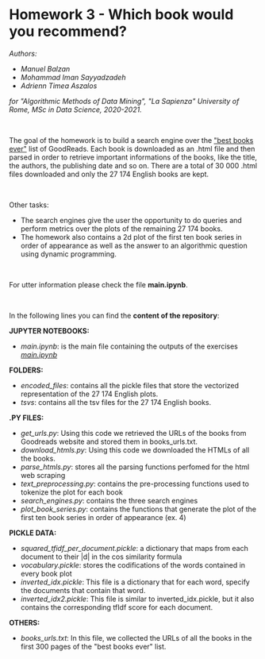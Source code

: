 # Homework 3 - Which book would you recommend?

_Authors:_
* _Manuel Balzan_
* _Mohammad Iman Sayyadzadeh_
* _Adrienn Timea Aszalos_

_for "Algorithmic Methods of Data Mining", "La Sapienza" University of Rome, MSc in Data Science, 2020-2021._


<br>

The goal of the homework is to build a search engine over the ["best books ever"](https://www.goodreads.com/list/show/1.Best_Books_Ever?page=1) list of GoodReads. Each book is downloaded as an .html file and then parsed in order to retrieve important informations of the books, like the title, the authors, the publishing date and so on. There are a total of 30 000 .html files downloaded and only the 27 174 English books are kept. 

<br>

Other tasks: 
* The search engines give the user the opportunity to do queries and perform metrics over the plots of the remaining 27 174 books.
* The homework also contains a 2d plot of the first ten book series in order of appearance as well as the answer to an algorithmic question using dynamic programming.

<br>

For utter information please check the file **main.ipynb**.

<br>

In the following lines you can find the **content of the repository**:

**JUPYTER NOTEBOOKS:**
* _main.ipynb_: is the main file containing the outputs of the exercises
[_main.ipynb_](../blob/master/main.ipynb)

**FOLDERS:**
* _encoded_files_: contains all the pickle files that store the vectorized representation of the 27 174 English plots.  
* _tsvs_: contains all the tsv files for the 27 174 English books.

**.PY FILES:**
* _get_urls.py_: Using this code we retrieved the URLs of the books from Goodreads website and stored them in books_urls.txt.
* _download_htmls.py_: Using this code we downloaded the HTMLs of all the books.
* _parse_htmls.py_: stores all the parsing functions perfomed for the html web scraping 
* _text_preprocessing.py_: contains the pre-processing functions used to tokenize the plot for each book
* _search_engines.py_: contains the three search engines
* _plot_book_series.py_: contains the functions that generate the plot of the first ten book series in order of appearance (ex. 4)

**PICKLE DATA:**
* _squared_tfidf_per_document.pickle_: a dictionary that maps from each document to their |d| in the cos similarity formula 
* _vocabulary.pickle_: stores the codifications of the words contained in every book plot
* _inverted_idx.pickle_: This file is a dictionary that for each word, specify the documents that contain that word.
* _inverted_idx2.pickle_: This file is similar to inverted_idx.pickle, but it also contains the corresponding tfIdf score for each document.

**OTHERS:**
* _books_urls.txt_: In this file, we collected the URLs of all the books in the first 300 pages of the "best books ever" list.
